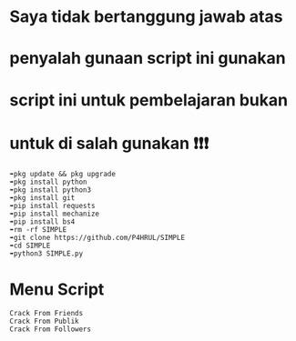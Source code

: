# Saya tidak bertanggung jawab atas 
# penyalah gunaan script ini gunakan
# script ini untuk pembelajaran bukan 
# untuk di salah gunakan ❗❗❗


```
➠pkg update && pkg upgrade 
➠pkg install python 
➠pkg install python3 
➠pkg install git 
➠pip install requests 
➠pip install mechanize 
➠pip install bs4
➠rm -rf SIMPLE 
➠git clone https://github.com/P4HRUL/SIMPLE 
➠cd SIMPLE 
➠python3 SIMPLE.py
```
# Menu Script
```
Crack From Friends
Crack From Publik
Crack From Followers
```
